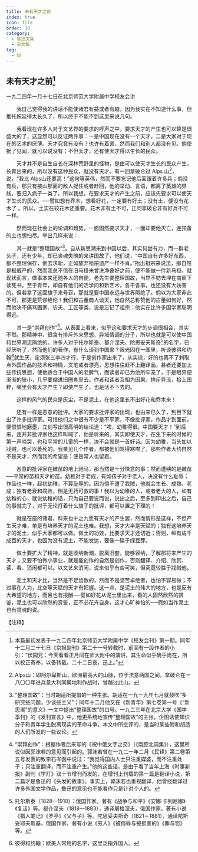 ```yaml
---
title: 未有天才之前
index: true
icon: file
order: 10
category:
  - 鲁迅文集
  - 杂文集
tag:  
  - 坟
---
```


## 未有天才之前[^①]

一九二四年一月十七日在北京师范大学附属中学校友会讲

　　我自己觉得我的讲话不能使诸君有益或者有趣，因为我实在不知道什么事，但推托拖延得太长久了，所以终于不能不到这里来说几句。

　　我看现在许多人对于文艺界的要求的呼声之中，要求天才的产生也可以算是很盛大的了，这显然可以反证两件事：一是中国现在没有一个天才，二是大家对于现在的艺术的厌薄。天才究竟有没有？也许有着罢，然而我们和别人都没有见。倘使据了见闻，就可以说没有；不但天才，还有使天才得以生长的民众。

　　天才并不是自生自长在深林荒野里的怪物，是由可以使天才生长的民众产生，长育出来的，所以没有这种民众，就没有天才。有一回拿破仑过 Alps 山[^②]，说，“我比 Alps山还要高！”这何等英伟，然而不要忘记他后面跟着许多兵；倘没有兵，那只有被山那面的敌人捉住或者赶回，他的举动、言语，都离了英雄的界线，要归入疯子一类了。所以我想，在要求天才的产生之前，应该先要求可以使天才生长的民众。──譬如想有乔木，想看好花，一定要有好土；没有土，便没有花木了 。所以，土实在较花木还重要。花木非有土不可，正同拿破仑非有好兵不可一样。

　　然而现在社会上的论调和趋势，一面固然要求天才，一面却要他灭亡，连预备的土也想扫尽。举出几样来说：

　　其一就是“整理国故”[^③]。自从新思潮来到中国以后，其实何尝有力，而一群老头子，还有少年，却已丧魂失魄的来讲国故了，他们说，“中国自有许多好东西，都不整理保存，倒去求新，正如放弃祖宗遗产一样不肖。”抬出祖宗来说法，那自然是极威严的，然而我总不信在旧马褂未曾洗净叠好之前，便不能做一件新马褂。就现状而言，做事本来还随各人的自便，老先生要整理国故，当然不妨去埋在南窗下读死书。至于青年，却自有他们的活学问和新艺术，各干各事，也还没有大妨害的。但若拿了这面旗子来号召，那就是要中国永远与世界隔绝了。倘以为大家非此不可，那更是荒谬绝伦！我们和古董商人谈天，他自然总称赞他的古董如何好，然而他决不痛骂画家、农夫、工匠等类，说是忘记了祖宗：他实在比许多国学家聪明得远。

　　其一是“崇拜创作”[^④]。从表面上看来，似乎这和要求天才的步调很相合，其实不然。那精神中，很含有排斥外来思想、异域情调的分子，所以也就是可以使中国和世界潮流隔绝的。许多人对于托尔斯泰、都介涅夫、陀思妥夫斯奇[^⑤]的名字，已经厌听了，然而他们的著作，有什么译到中国来？眼光囚在一国里，听谈彼得和约翰[^⑥]就生厌，定须张三李四才行，于是创作家出来了，从实说，好的也离不了刺取点外国作品的技术和神情，文笔或者漂亮，思想往往赶不上翻译品，甚者还要加上些传统思想，使他适合于中国人的老脾气，而读者却已为他所牢笼了，于是眼界便渐渐的狭小，几乎要缩进旧圈套里去。作者和读者互相为因果，排斥异流，抬上国粹，哪里会有天才产生？即使产生了，也是活不下去的。

　　这样的风气的民众是灰尘，不是泥土，在他这里长不出好花和乔木来！

　　还有一样是恶意的批评。大家的要求批评家的出现，也由来已久了，到目下就出了许多批评家。可惜他们之中很有不少是不平家，不像批评家，作品才到面前，便恨恨地磨墨，立刻写出很高明的结论道：“唉，幼稚得很。中国要天才！”到后来，连并非批评家也这样叫喊了，他是听来的。其实即使天才，在生下来的时候的第一声啼哭，也和平常的儿童的一样，决不会就是一首好诗。因为幼稚，当头加以戕贼，也可以萎死的。我亲见几个作者，都被他们骂得寒噤了。那些作者大约自然不是天才，然而我的希望是：便是常人也留着。

　　恶意的批评家在嫩苗的地上驰马，那当然是十分快意的事；然而遭殃的是嫩苗──平常的苗和天才的苗。幼稚对于老成，有如孩子对于老人，决没有什么耻辱；作品也一样，起初幼稚，不算耻辱的。因为倘不遭了戕贼，他就会生长、成熟、老成；独有老衰和腐败，倒是无药可救的事！我以为幼稚的人，或者老大的人，如有幼稚的心，就说幼稚的话，只为自己要说而说，说出之后，至多到印出之后，自己的事就完了，对于无论打着什么旗子的批评，都可以置之下理的！

　　就是在座的诸君，料来也十之九愿有天才的产生罢，然而情形是这样，不但产生天才难，单是有培养天才的泥土也难。我想，天才大半是天赋的；独有这培养天才的泥土，似乎大家都可以做。做土的功效，比要求天才还切近；否则，纵有成千成百的天才，也因为没有泥土，不能发达，要像一碟子绿豆芽。

　　做土要扩大了精神，就是收纳新潮，脱离旧套，能够容纳，了解那将来产生的天才；又要不怕做小事业，就是能创作的自然是创作，否则翻译、介绍、欣赏、读、看、消闲都可以。以文艺来消闲，说来似乎有些可笑，但究竟较胜于戕贼他。

　　泥土和天才比，当然是不足齿数的，然而不是坚苦卓绝者，也怕不容易做；不过事在人为，比空等天赋的天才有把握。这一点，是泥土的伟大的地方，也是反有大希望的地方，而且也有报酬──譬如好花从泥土里出来，看的人固然欣然的赏鉴，泥土也可以欣然的赏鉴，正不必花卉自身，这才心旷神怡的──假如当作泥土也有灵魂的说。

【注释】

[^①]:本篇最初发表于一九二四年北京师范大学附属中学《校友会刊》第一期。同年十二月二十七日《京报副刊》第二十一号转载时，前面有一段作者的小引：“伏园兄：今天看看正月间在师大附中的演讲，其生命似乎确乎尚在，所以校正寄奉，以备转载。二十二日夜，迅上。”

[^②]:Alps山：即阿尔卑斯山，欧洲最高大的山脉，位于法意两国之间。拿破仑在一八〇〇年进兵意大利同奥地利作战时，曾越过此山。

[^③]:“整理国故”：当时胡适所提倡的一种主张。胡适在一九一九年七月就鼓吹“多研究些问题，少谈些主义”；同年十二月他又在《新青年》第七卷第一号《“新思潮”的意义》一文中提出“整理国故”的口号。一九二三年在北京大学《国学季刊》的《发刊宣言》中，他更系统地宣传“整理国故”的主张，企图诱使知识分子和青年学生脱离现实的革命斗争。本文中所批评的，是当时某些附和胡适的人们所发的一些议论。

[^④]:“崇拜创作”：根据作者后来写的《祝中俄文字之交》（《南腔北调集》），这里所说似因郭沫若的意见而引起的。郭沫若曾在一九二一年二月《民铎》第二卷第五号发表的致李石岑函中说过：“我觉得国内人士只注重媒婆，而不注重处子；只注重翻译，而不注重产生。”他的这些话，是由于看了当年上海《时事新报》副刊《学灯》双十节增刊而发的，在增刊上刊载的第一篇是翻译小说，第二篇才是鲁迅的《头发的故事》。事实上，郭沫若也重视翻译，他曾经翻译过许多外国文学作品，鲁迅的意见也不能看作只是针对个人的。

[^⑤]:托尔斯泰（1828—1910）：俄国作家。著有《战争与和平》《安娜·卡列尼娜》《复活》等。都介涅夫（1818—1883），通译屠格涅夫，俄国作家。著有小说《猎人笔记》《罗亭》《父与子》等。陀思妥夫斯奇（1821－1881），通译陀斯妥耶夫斯基，俄国作家。著有小说《穷人》《被侮辱与被损害的》《罪与罚》等。

[^⑥]:彼得和约翰：欧美人常用的名字，这里泛指外国人。

